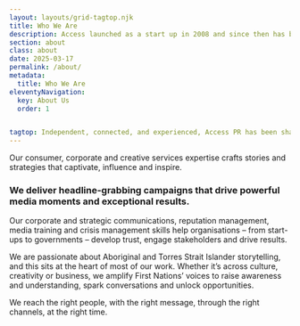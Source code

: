 ```yaml
---
layout: layouts/grid-tagtop.njk
title: Who We Are
description: Access launched as a start up in 2008 and since then has become one of the industry’s most respected independent communications and PR agencies.
section: about
class: about
date: 2025-03-17
permalink: /about/
metadata:
  title: Who We Are
eleventyNavigation:
  key: About Us
  order: 1


tagtop: Independent, connected, and experienced, Access PR has been shaping the success of iconic brands, destinations, events and organisations since 2008.
---
```







<p class="text150">Our consumer, corporate and creative services expertise crafts stories and strategies that captivate, influence and inspire.</p>

<h3>We deliver headline-grabbing campaigns that drive powerful media moments and exceptional results.</h3>

Our corporate and strategic communications, reputation management, media training and crisis management skills help organisations –  from start-ups to governments – develop trust, engage stakeholders and drive results. 

We are passionate about Aboriginal and Torres Strait Islander storytelling, and this sits at the heart of most of our work. Whether it’s across culture, creativity or business, we amplify First Nations’ voices to raise awareness and understanding, spark conversations and unlock opportunities.

We reach the right people, with the right message, through the right channels, at the right time.
